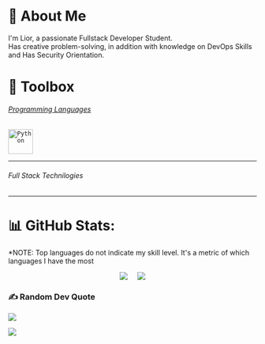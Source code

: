 # 💫 About Me
I'm Lior, a passionate Fullstack Developer Student.
<br /> Has creative problem-solving, in addition with knowledge on DevOps Skills and Has Security Orientation.

# 🧰 Toolbox
###### <ins>Programming Languages</ins>
 <code><img src="https://raw.github.com/devicons/devicon/master/icons/python/python-original.svg" alt="Python" width="50" height="50"/> </code>

<!-- ###### Operation Systems
<code>![Ubuntu](https://img.shields.io/badge/Ubuntu-E95420?style=for-the-badge&logo=ubuntu&logoColor=white)</code>
![RedHat](https://img.shields.io/badge/Red%20Hat-EE0000?style=for-the-badge&logo=redhat&logoColor=white)
![CentOS](https://img.shields.io/badge/Cent%20OS-262577?style=for-the-badge&logo=CentOS&logoColor=white) -->

<!-- ###### Cloud Environment
![AWS](https://img.shields.io/badge/Amazon_AWS-FF9900?style=for-the-badge&logo=amazonaws&logoColor=white) -->

<!-- ###### Scrippting 
![Python](https://img.shields.io/badge/python-3670A0?style=for-the-badge&logo=python&logoColor=ffdd54)
![JSON](https://img.shields.io/badge/json-5E5C5C?style=for-the-badge&logo=json&logoColor=white) -->

<!-- ###### Terminal and Repository Management
![Git](https://img.shields.io/badge/GIT-E44C30?style=for-the-badge&logo=git&logoColor=white)
![GitHub](https://img.shields.io/badge/GitHub-100000?style=for-the-badge&logo=github&logoColor=white) -->

<!-- ###### Virtualization & Containers
![Docker](https://img.shields.io/badge/Docker-2CA5E0?style=for-the-badge&logo=docker&logoColor=white)
![Kubernetes](https://img.shields.io/badge/kubernetes-326ce5.svg?&style=for-the-badge&logo=kubernetes&logoColor=white) -->

<!-- ###### CI/CD Pipeline
![Kubernetes](https://img.shields.io/badge/Jenkins-D24939?style=for-the-badge&logo=Jenkins&logoColor=white) -->
---

###### Full Stack Technilogies
<hr />

# 📊 GitHub Stats:
*NOTE: Top languages do not indicate my skill level. It's a metric of which languages I have the most

<div align="center" style="display: flex; justify-content: center; gap: 20px; flex=wrap: wrap;">
    <a href="https://github.com/V1Su4L">
        <img src="https://github-readme-stats.vercel.app/api?username=V1Su4L&theme=dark&hide_border=true&include_all_commits=false&count_private=false">
    </a>
    <a href="https://github.com/V1Su4L">
        <img src="https://github-readme-stats.vercel.app/api/top-langs/?username=V1Su4L&theme=dark&hide_border=true&include_all_commits=false&count_private=false&layout=compact">
    </a>

</div>

### ✍️ Random Dev Quote
![](https://quotes-github-readme.vercel.app/api?type=horizontal&theme=radical)

[![](https://visitcount.itsvg.in/api?id=V1Su4L&icon=0&color=0)](https://visitcount.itsvg.in)

